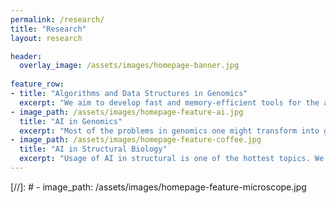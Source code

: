 ```yaml
---
permalink: /research/
title: "Research"
layout: research

header:
  overlay_image: /assets/images/homepage-banner.jpg
  
feature_row: 
- title: "Algorithms and Data Structures in Genomics"
  excerpt: "We aim to develop fast and memory-efficient tools for the analysis of DNA and RNA sequencing data. We have developed several state-of-the-art tools for sequence alignment (Edlib), mapping long reads (Graphmap and Graphmap2) and single and metagenome de novo genome assembly (Racon, Raven and RA) and classification of microbes from a metagenomics sample. In our work, we use classical algorithms and data structures for work with strings and graphs. In our work, we prefer using C++, which enables various levels of optimization. We use SIMD instruction (SPOA), MPI and CUDA GPU (SW#) parallelization."
- image_path: /assets/images/homepage-feature-ai.jpg
  title: "AI in Genomics"
  excerpt: "Most of the problems in genomics one might transform into graphs, strings and raw sequencing signal. Thus, we use contemporary AI methods in graph neural networks, natural language processing and methods for audio recognition on various genomics problems such as de novo assembly, detection of DNA and RNA modification and fast detection of microbes in a sample."
- image_path: /assets/images/homepage-feature-coffee.jpg
  title: "AI in Structural Biology"
  excerpt: "Usage of AI in structural is one of the hottest topics. We use graph neural networks for representation and supervised and reinforcement learning methods for solving problems related to RNA folding and stability and protein interaction sites."
---
```

[//]: # - image_path: /assets/images/homepage-feature-microscope.jpg
